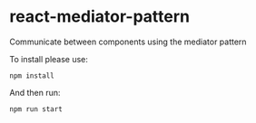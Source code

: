 # react-mediator-pattern
Communicate between components using the mediator pattern

To install please use:

```
npm install
```

And then run:

```
npm run start
```
